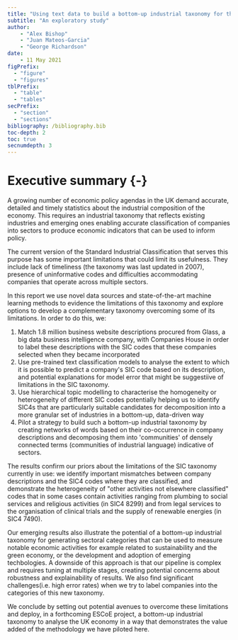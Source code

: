```yaml
---
title: "Using text data to build a bottom-up industrial taxonomy for the UK"
subtitle: "An exploratory study"
author:
    - "Alex Bishop"
    - "Juan Mateos-Garcia"
    - "George Richardson"
date:
    - 11 May 2021
figPrefix:
  - "figure"
  - "figures"
tblPrefix:
  - "table"
  - "tables"
secPrefix:
  - "section"
  - "sections"
bibliography: /bibliography.bib
toc-depth: 2
toc: true
secnumdepth: 3
---
```


# Executive summary {-}

A growing number of economic policy agendas in the UK demand accurate, detailed and timely statistics about the industrial composition of the economy. This requires an industrial taxonomy that reflects existing industries and emerging ones enabling accurate classification of companies into sectors to produce economic indicators that can be used to inform policy. 

The current version of the Standard Industrial Classification that serves this purpose has some important limitations that could limit its usefulness. They include lack of timeliness (the taxonomy was last updated in 2007), presence of uninformative codes and difficulties accommodating companies that operate across multiple sectors.

In this report we use novel data sources and state-of-the-art machine learning methods to evidence the limitations of this taxonomy and explore options to develop a complementary taxonomy overcoming some of its limitations. In order to do this, we:

1. Match 1.8 million business website descriptions procured from Glass, a big data business intelligence company, with Companies House in order to label these descriptions with the SIC codes that these companies selected when they became incorporated
2. Use pre-trained text classification models to analyse the extent to which it is possible to predict a company's SIC code based on its description, and potential explanations for model error that might be suggestiive of limitations in the SIC taxonomy.
3. Use hierarchical topic modelling to characterise the homogeneity or heterogeneity of different SIC codes potentially helping us to identify SIC4s that are particularly suitable candidates for decomposition into a more granular set of industries in a bottom-up, data-driven way
4. Pilot a strategy to build such a bottom-up industrial taxonomy by creating networks of words based on their co-occurrence in company descriptions and decomposing them into 'communities' of densely connected terms (communities of industrial language) indicative of sectors.

The results confirm our priors about the limitations of the SIC taxonomy currently in use: we identify important mismatches between company descriptions and the SIC4 codes where they are classified, and demonstrate the heterogeneity of "other activities not elsewhere classified" codes that in some cases contain activities ranging from plumbing to social services and religious activities (in SIC4 8299) and from legal services to the organisation of clinical trials and the supply of renewable energies (in SIC4 7490). 

Our emerging results also illustrate the potential of a bottom-up industrial taxonomy for generating sectoral categories that can be used to measure notable economic activities for example related to sustainability and the green economy, or the development and adoption of emerging techbologies.  A downside of this approach is that our pipeline is complex and requires tuning at multiple stages, creating potential concerns about robustness and explainability of results. We also find significant challenges(i.e. high error rates) when we try to label companies into the categories of this new taxonomy. 

We conclude by setting out potential avenues to overcome these limitations and deploy, in a forthcoming ESCoE project, a bottom-up industrial taxonomy to analyse the UK economy in a way that demonstrates the value added of the methodology we have piloted here.
